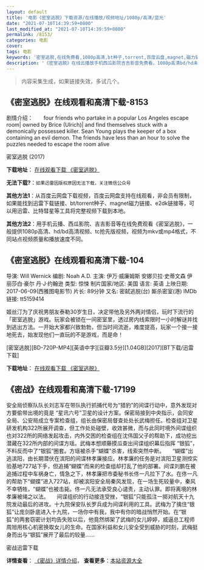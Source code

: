 ```yaml
---
layout: default
title: '电影《密室逃脱》下载资源/在线播放/视频地址/1080p/高清/蓝光'
date: "2021-07-10T14:39:59+0800"
last_modified_at: "2021-07-10T14:39:59+0800"
permalink: /8153/
categories: 电影
cover:
tags: 电影
keywords: '密室逃脱,在线免费看,1080p高清,bt种子,torrent,百度云盘,magnet,磁力链,迅雷下载资源'
description: '《密室逃脱》在线云播放手机西瓜影院吉吉影音免费看，1080p高清bd/hd未删减完整版和tc抢先枪版，mkv/mp4格式，附带bt/torrent种子、magnet/磁力链、百度云盘、网盘资源迅雷下载链接'
---
```


>内容采集生成，如果链接失效，多试几个。


## 《密室逃脱》在线观看和高清下载-8153

剧情介绍：　　four friends who partake in a popular Los Angeles escape room| owned by Brice (Ulrich)| and find themselves stuck with a demonically possessed killer. Sean Young plays the keeper of a box containing an evil demon. The friends have less than an hour to solve the puzzles needed to escape the room alive


密室逃脱 (2017)

**下载地址**： [在线观看下载 《密室逃脱》](https://www.btbtdy.me/btdy/dy11489.html) 


**无法下载?**：`如果迅雷因版权原因无法下载，关注微信公众号 `

**其他方法1**：从百度云网盘下载视频，百度云网盘支持在线观看，非会员有限制，如果能找到迅雷下载链接、bt/torrent种子、magnet磁力链接、e2dk链接等，可以用迅雷、比特彗星等工具将完整视频下载到本地。

**其他方法2**：用手机云播、西瓜影院、吉吉影音等在线免费观看《密室逃脱》，一般提供1080p高清、hd/bd高清视频、tc抢先版视频，视频为mkv或mp4格式，不同站点视频质量和播放速度不同。


## 《密室逃脱》在线观看和高清下载-104

导演: Will Wernick 编剧: Noah A.D. 主演: 伊万·威廉姆斯 安娜贝拉·史蒂文森 伊丽莎白·豪尔 丹·J·约翰逊 类型: 惊悚 制片国家/地区: 美国 语言: 英语 上映日期: 2017-06-09(西雅图电影节) 片长: 89分钟 又名: 密弑逃脱(台) 厮杀密室(港) IMDb链接: tt5159414

姬丝汀为了庆祝男朋友泰勒30岁生日，决定带他及另外两对情侣，玩时下流行的「密室逃脱」游戏。玩家会被锁在一间密室里，透过房内线索限时一小时解谜并找到逃出方法。一开始大家都兴致勃勃，但当时间流逝，难度提高，玩家一个接一接地死去，始发现他们一直玩的不是游戏，而是命！


[密室逃脱][BD-720P-MP4][英语中字][豆瓣3.5分][1.04GB][2017][BT下载/迅雷下载]

**下载地址**： [在线观看下载 《密室逃脱》](https://www.btdx8.com/torrent/mstt_2017-2.html) 


## 《密战》在线观看和高清下载-17199

安全局侦察队队长刘志军在带队执行抓捕代号为“猎豹”的间谍行动中，意外发现对方要偷带出境的竟是 “星讯六号”卫星的设计方案。保密局接到中央指示，会同安全局、公安局成立专案检查组，组长由保密局督查处处长武梅担任。检查组对卫星研发机构322所展开调查，但工作处处碰壁，收效甚微，而与此同时境外间谍组织也对322所的网络发起攻击，内外交困的检查组在沈伟国父子的帮助下，成功挖出潜藏在322所内部的间谍方瑶。武梅本想顺藤摸瓜查出间谍组织幕后指挥 “银狐”，不料反而中了“银狐”圈套。方瑶被杀手“蝴蝶”杀害，线索突然中断。　　“蝴蝶”出逃滨阳，由长期潜伏在滨阳的间谍林孝廉接应。林孝廉的任务是对滨阳卫星测控实验基地727站下手，但追捕“蝴蝶”而来的检查组却打乱了他的部署。间谍刘鹏在被追捕过程中车祸身亡，情急之下，林孝廉把市委秘书长佟一凡拉下了水。在佟一凡的帮助下“蝴蝶”进入727站，却被滨阳安全局秦风发现，在一场生死较量中，秦风不幸牺牲，“蝴蝶”也被击毙。佟一凡无法承受良心谴责，主动认罪。即将离境的林孝廉被绳之以法。　　间谍组织的行动接连受挫，“银狐”只能孤注一掷对航天十九院发动最后的进攻。十九院保安队长罗兵成为间谍利用的工具。武梅为了擒住“银狐”让庞剑卧底进入十九院，一场你中有我，我中有你的暗战悄然开始。在“银狐”的两套窃密计划均告失败以后，他竟然绑架了武梅的女儿婷婷，威逼总工程师周旭用核心机密换取女儿的生命。在国家利益和女儿安全受到威胁的时刻，武梅挺身而出与“银狐”展开了最后的较量……


密战迅雷下载

**详情查看**： [《密战》详情介绍](/movie/17199/)， **查看更多**：[本站资源大全](/movie/t/all/)

